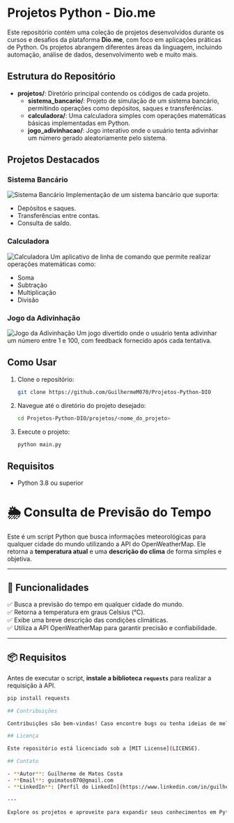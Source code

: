 # Projetos Python - Dio.me

Este repositório contém uma coleção de projetos desenvolvidos durante os cursos e desafios da plataforma **Dio.me**, com foco em aplicações práticas de Python. Os projetos abrangem diferentes áreas da linguagem, incluindo automação, análise de dados, desenvolvimento web e muito mais.

## Estrutura do Repositório

- **projetos/**: Diretório principal contendo os códigos de cada projeto.
  - **sistema_bancario/**: Projeto de simulação de um sistema bancário, permitindo operações como depósitos, saques e transferências.
  - **calculadora/**: Uma calculadora simples com operações matemáticas básicas implementadas em Python.
  - **jogo_adivinhacao/**: Jogo interativo onde o usuário tenta adivinhar um número gerado aleatoriamente pelo sistema.

## Projetos Destacados

### Sistema Bancário
![Sistema Bancário](images/sistema_bancario.png)
Implementação de um sistema bancário que suporta:
- Depósitos e saques.
- Transferências entre contas.
- Consulta de saldo.

### Calculadora
![Calculadora](images/calculadora.png)
Um aplicativo de linha de comando que permite realizar operações matemáticas como:
- Soma
- Subtração
- Multiplicação
- Divisão

### Jogo da Adivinhação
![Jogo da Adivinhação](images/jogo_adivinhacao.png)
Um jogo divertido onde o usuário tenta adivinhar um número entre 1 e 100, com feedback fornecido após cada tentativa.

## Como Usar

1. Clone o repositório:
   ```bash
   git clone https://github.com/GuilhermeM070/Projetos-Python-DIO
   ```

2. Navegue até o diretório do projeto desejado:
   ```bash
   cd Projetos-Python-DIO/projetos/<nome_do_projeto>
   ```

3. Execute o projeto:
   ```bash
   python main.py
   ```

## Requisitos

- Python 3.8 ou superior

# 🌦️ Consulta de Previsão do Tempo  

Este é um script Python que busca informações meteorológicas para qualquer cidade do mundo utilizando a API do OpenWeatherMap. Ele retorna a **temperatura atual** e uma **descrição do clima** de forma simples e objetiva.

---

## 📌 Funcionalidades  

✅ Busca a previsão do tempo em qualquer cidade do mundo.  
✅ Retorna a temperatura em graus Celsius (°C).  
✅ Exibe uma breve descrição das condições climáticas.  
✅ Utiliza a API OpenWeatherMap para garantir precisão e confiabilidade.  

---

## 📦 Requisitos  

Antes de executar o script, **instale a biblioteca `requests`** para realizar a requisição à API.  

```bash
pip install requests

## Contribuições

Contribuições são bem-vindas! Caso encontre bugs ou tenha ideias de melhorias, abra uma issue ou envie um pull request.

## Licença

Este repositório está licenciado sob a [MIT License](LICENSE).

## Contato

- **Autor**: Guilherme de Matos Costa
- **Email**: guimatos070@gmail.com
- **LinkedIn**: [Perfil do LinkedIn](https://www.linkedin.com/in/guilherme-matos-413400200)

---

Explore os projetos e aproveite para expandir seus conhecimentos em Python!

